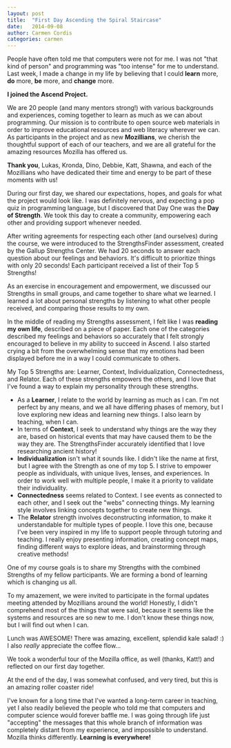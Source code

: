```yaml
---
layout: post
title:  "First Day Ascending the Spiral Staircase"
date:   2014-09-08
author: Carmen Cordis
categories: carmen
---
```


People have often told me that computers were not for me.  I was not "that kind of person" and programming was "too intense" for me to understand.  Last week, I made a change in my life by believing that I could **learn** more, **do** more, **be** more, and **change** more.

**I joined the Ascend Project.**

We are 20 people (and many mentors strong!) with various backgrounds and experiences, coming together to learn as much as we can about programming.  Our mission is to contribute to open source web materials in order to improve educational resources and web literacy wherever we can.  As participants in the project and as new **Mozillians**, we cherish the thoughtful support of each of our teachers, and we are all grateful for the amazing resources Mozilla has offered us.

**Thank you**, Lukas, Kronda, Dino, Debbie, Katt, Shawna, and each of the Mozillians who have dedicated their time and energy to be part of these moments with us!

During our first day, we shared our expectations, hopes, and goals for what the project would look like.  I was definitely nervous, and expecting a pop quiz in programming language, but I discovered that Day One was the **Day of Strength**.  We took this day to create a community, empowering each other and providing support whenever needed.

After writing agreements for respecting each other (and ourselves) during the course, we were introduced to the StrengthsFinder assessment, created by the Gallup Strengths Center.  We had 20 seconds to answer each question about our feelings and behaviors.  It's difficult to prioritize things with only 20 seconds!  Each participant received a list of their Top 5 Strengths!

As an exercise in encouragement and empowerment, we discussed our Strengths in small groups, and came together to share what we learned.  I learned a lot about personal strengths by listening to what other people received, and comparing those results to my own.

In the middle of reading my Strengths assessment, I felt like I was **reading my own life**, described on a piece of paper.  Each one of the categories described my feelings and behaviors so accurately that I felt strongly encouraged to believe in my ability to succeed in Ascend.  I also started crying a bit from the overwhelming sense that my emotions had been displayed before me in a way I could communicate to others.

My Top 5 Strengths are: Learner, Context, Individualization, Connectedness, and Relator.  Each of these strengths empowers the others, and I love that I've found a way to explain my personality through these strengths.

*	As a **Learner**, I relate to the world by learning as much as I can.  I'm not perfect by any means, and we all have differing phases of memory, but I love exploring new ideas and learning new things.  I also learn by teaching, when I can.
*	In terms of **Context**, I seek to understand why things are the way they are, based on historical events that may have caused them to be the way they are.  The StrengthsFinder accurately identified that I love researching ancient history!
*	**Individualization** isn't what it sounds like.  I didn't like the name at first, but I agree with the Strength as one of my top 5.  I strive to empower people as individuals, with unique lives, lenses, and experiences.  In order to work well with multiple people, I make it a priority to validate their individuality.
*	**Connectedness** seems related to Context.  I see events as connected to each other, and I seek out the "webs" connecting things.  My learning style involves linking concepts together to create new things.
*	The **Relator** strength involves deconstructing information, to make it understandable for multiple types of people.  I love this one, because I've been very inspired in my life to support people through tutoring and teaching.  I really enjoy presenting information, creating concept maps, finding different ways to explore ideas, and brainstorming through creative methods!

One of my course goals is to share my Strengths with the combined Strengths of my fellow participants.  We are forming a bond of learning which is changing us all.

To my amazement, we were invited to participate in the formal updates meeting attended by Mozillians around the world!  Honestly, I didn't comprehend most of the things that were said, because it seems like the systems and resources are so new to me.  I don't know these things now, but I will find out when I can.

Lunch was AWESOME!  There was amazing, excellent, splendid kale salad!  :)  I also *really* appreciate the coffee flow...

We took a wonderful tour of the Mozilla office, as well (thanks, Katt!) and reflected on our first day together.

At the end of the day, I was somewhat confused, and very tired, but this is an amazing roller coaster ride!

I've known for a long time that I've wanted a long-term career in teaching, yet I also readily believed the people who told me that computers and computer science would forever baffle me.  I was going through life just "accepting" the messages that this whole branch of information was completely distant from my experience, and impossible to understand.  Mozilla thinks differently.  **Learning is everywhere!**